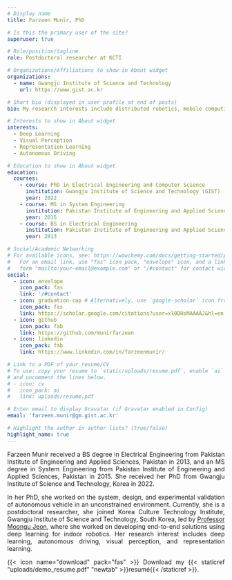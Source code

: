 ```yaml
---
# Display name
title: Farzeen Munir, PhD

# Is this the primary user of the site?
superuser: true

# Role/position/tagline
role: Postdoctoral researcher at KCTI

# Organizations/Affiliations to show in About widget
organizations:
  - name: Gwangju Institute of Science and Technology
    url: https://www.gist.ac.kr

# Short bio (displayed in user profile at end of posts)
bio: My research interests include distributed robotics, mobile computing and programmable matter.

# Interests to show in About widget
interests:
  - Deep Learning
  - Visual Perception
  - Representation Learning
  - Autonomous Driving

# Education to show in About widget
education:
  courses:
    - course: PhD in Electrical Engineering and Computer Science
      institution: Gwangju Institute of Science and Technology (GIST)
      year: 2022
    - course: MS in System Engineering
      institution: Pakistan Institute of Engineering and Applied Sciences (PIEAS)
      year: 2015
    - course: BS in Electrical Engineering
      institution: Pakistan Institute of Engineering and Applied Sciences (PIEAS)
      year: 2013

# Social/Academic Networking
# For available icons, see: https://wowchemy.com/docs/getting-started/page-builder/#icons
#   For an email link, use "fas" icon pack, "envelope" icon, and a link in the
#   form "mailto:your-email@example.com" or "/#contact" for contact widget.
social:
  - icon: envelope
    icon_pack: fas
    link: '/#contact'
  - icon: graduation-cap # Alternatively, use `google-scholar` icon from `ai` icon pack
    icon_pack: fas
    link: https://scholar.google.com/citations?user=xl0DHsMAAAAJ&hl=en
  - icon: github
    icon_pack: fab
    link: https://github.com/munirfarzeen
  - icon: linkedin
    icon_pack: fab
    link: https://www.linkedin.com/in/farzeenmunir/

# Link to a PDF of your resume/CV.
# To use: copy your resume to `static/uploads/resume.pdf`, enable `ai` icons in `params.toml`,
# and uncomment the lines below.
# - icon: cv
#   icon_pack: ai
#   link: uploads/resume.pdf

# Enter email to display Gravatar (if Gravatar enabled in Config)
email: 'farzeen.munir@gm.gist.ac.kr'

# Highlight the author in author lists? (true/false)
highlight_name: true
---
```

<style>body {text-align: justify}</style>
Farzeen Munir received a BS degree in Electrical Engineering from Pakistan Institute of Engineering and Applied Sciences, Pakistan in 2013,
and an MS degree in System Engineering from Pakistan Institute of Engineering and Applied Sciences, Pakistan in 2015. She received her PhD
from Gwangju Institute of Science and Technology, Korea in 2022.

In her PhD, she worked on the system, design, and experimental validation of autonomous vehicle in an unconstrained environment.  Currently, she is a  postdoctoral researcher, she joined Korea Culture Technology Institute, Gwangju Institute of Science and Technology, South Korea, led by [Professor Moongu Jeon](https://sites.google.com/view/mlv/people/professor), where she worked on developing end-to-end solutions using deep learning for indoor robotics.  Her research interest includes deep learning, autonomous driving, visual perception, and representation learning.



{{< icon name="download" pack="fas" >}} Download my {{< staticref "uploads/demo_resume.pdf" "newtab" >}}resumé{{< /staticref >}}.
